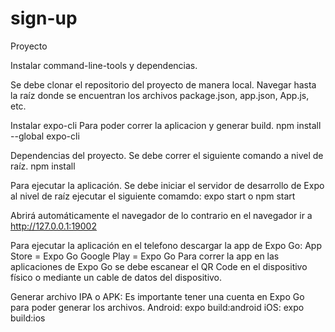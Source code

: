 # sign-up
Proyecto

Instalar command-line-tools y dependencias.

Se debe clonar el repositorio del proyecto de manera local.
Navegar hasta la raíz donde se encuentran los archivos package.json, app.json, App.js, etc.
 
Instalar expo-cli Para poder correr la aplicacion y generar build.
npm install --global expo-cli

Dependencias del proyecto.
Se debe correr el siguiente comando a nivel de raíz.
npm install

Para ejecutar la aplicación.
Se debe iniciar el servidor de desarrollo de Expo al nivel de raíz ejecutar el siguiente comamdo:
expo start o npm start

Abrirá automáticamente el navegador de lo contrario en el navegador ir a http://127.0.0.1:19002

Para ejecutar la aplicación en el telefono descargar la app de Expo Go:
App Store = Expo Go
Google Play = Expo Go
Para correr la app en las aplicaciones de Expo Go se debe escanear el QR Code en el dispositivo físico o mediante un cable de datos del dispositivo.

Generar archivo IPA o APK:
Es importante tener una cuenta en Expo Go para poder generar los archivos.
Android:
expo build:android
iOS:
expo build:ios
